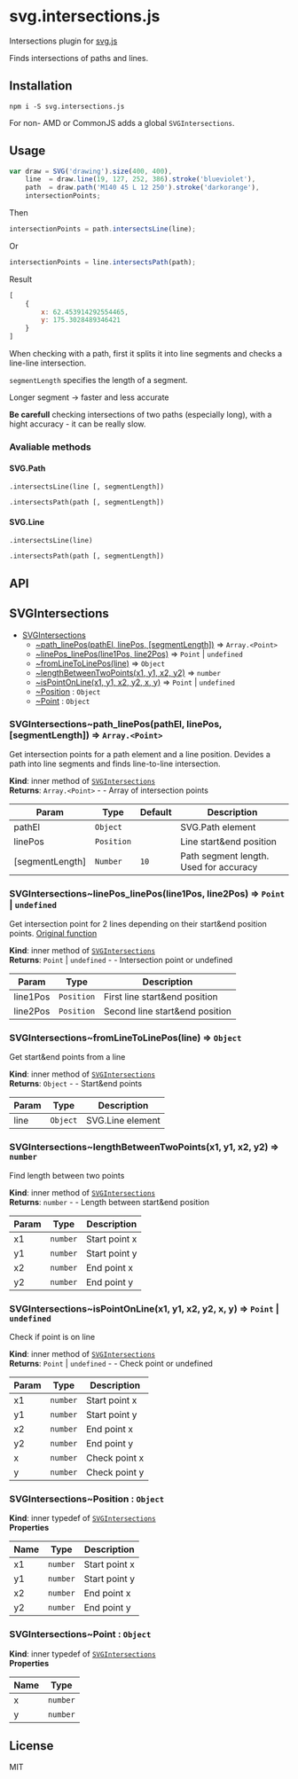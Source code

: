 # svg.intersections.js
Intersections plugin for [svg.js](https://github.com/wout/svg.js)

Finds intersections of paths and lines.

## Installation

`npm i -S svg.intersections.js`

For non- AMD or CommonJS adds a global `SVGIntersections`.

## Usage

```javascript
var draw = SVG('drawing').size(400, 400),
    line  = draw.line(19, 127, 252, 386).stroke('blueviolet'),
    path  = draw.path('M140 45 L 12 250').stroke('darkorange'),
    intersectionPoints;
```
Then

```javascript
intersectionPoints = path.intersectsLine(line);
```
Or

```javascript
intersectionPoints = line.intersectsPath(path);
```

Result

```javascript
[ 
    {
        x: 62.453914292554465,
        y: 175.3028489346421
    }
]
```

When checking with a path, first it splits it into line segments and checks a line-line intersection.

`segmentLength` specifies the length of a segment.

Longer segment -> faster and less accurate

**Be carefull** checking intersections of two paths (especially long), with a hight accuracy - it can be really slow.

### Avaliable methods

#### SVG.Path

`.intersectsLine(line [, segmentLength])`

`.intersectsPath(path [, segmentLength])`

#### SVG.Line

`.intersectsLine(line)`

`.intersectsPath(path [, segmentLength])`

## API<a name="module_SVGIntersections"></a>

## SVGIntersections

* [SVGIntersections](#module_SVGIntersections)
    * [~path_linePos(pathEl, linePos, [segmentLength])](#module_SVGIntersections..path_linePos) ⇒ <code>Array.&lt;Point&gt;</code>
    * [~linePos_linePos(line1Pos, line2Pos)](#module_SVGIntersections..linePos_linePos) ⇒ <code>Point</code> &#124; <code>undefined</code>
    * [~fromLineToLinePos(line)](#module_SVGIntersections..fromLineToLinePos) ⇒ <code>Object</code>
    * [~lengthBetweenTwoPoints(x1, y1, x2, y2)](#module_SVGIntersections..lengthBetweenTwoPoints) ⇒ <code>number</code>
    * [~isPointOnLine(x1, y1, x2, y2, x, y)](#module_SVGIntersections..isPointOnLine) ⇒ <code>Point</code> &#124; <code>undefined</code>
    * [~Position](#module_SVGIntersections..Position) : <code>Object</code>
    * [~Point](#module_SVGIntersections..Point) : <code>Object</code>

<a name="module_SVGIntersections..path_linePos"></a>

### SVGIntersections~path_linePos(pathEl, linePos, [segmentLength]) ⇒ <code>Array.&lt;Point&gt;</code>
Get intersection points for a path element and a line position.
Devides a path into line segments and finds line-to-line intersection.

**Kind**: inner method of <code>[SVGIntersections](#module_SVGIntersections)</code>  
**Returns**: <code>Array.&lt;Point&gt;</code> - - Array of intersection points  

| Param | Type | Default | Description |
| --- | --- | --- | --- |
| pathEl | <code>Object</code> |  | SVG.Path element |
| linePos | <code>Position</code> |  | Line start&end position |
| [segmentLength] | <code>Number</code> | <code>10</code> | Path segment length. Used for accuracy |

<a name="module_SVGIntersections..linePos_linePos"></a>

### SVGIntersections~linePos_linePos(line1Pos, line2Pos) ⇒ <code>Point</code> &#124; <code>undefined</code>
Get intersection point for 2 lines depending on their start&end position points.
[Original function](http://jsfiddle.net/justin_c_rounds/Gd2S2/)

**Kind**: inner method of <code>[SVGIntersections](#module_SVGIntersections)</code>  
**Returns**: <code>Point</code> &#124; <code>undefined</code> - - Intersection point or undefined  

| Param | Type | Description |
| --- | --- | --- |
| line1Pos | <code>Position</code> | First line start&end position |
| line2Pos | <code>Position</code> | Second line start&end position |

<a name="module_SVGIntersections..fromLineToLinePos"></a>

### SVGIntersections~fromLineToLinePos(line) ⇒ <code>Object</code>
Get start&end points from a line

**Kind**: inner method of <code>[SVGIntersections](#module_SVGIntersections)</code>  
**Returns**: <code>Object</code> - - Start&end points  

| Param | Type | Description |
| --- | --- | --- |
| line | <code>Object</code> | SVG.Line element |

<a name="module_SVGIntersections..lengthBetweenTwoPoints"></a>

### SVGIntersections~lengthBetweenTwoPoints(x1, y1, x2, y2) ⇒ <code>number</code>
Find length between two points

**Kind**: inner method of <code>[SVGIntersections](#module_SVGIntersections)</code>  
**Returns**: <code>number</code> - - Length between start&end position  

| Param | Type | Description |
| --- | --- | --- |
| x1 | <code>number</code> | Start point x |
| y1 | <code>number</code> | Start point y |
| x2 | <code>number</code> | End point x |
| y2 | <code>number</code> | End point y |

<a name="module_SVGIntersections..isPointOnLine"></a>

### SVGIntersections~isPointOnLine(x1, y1, x2, y2, x, y) ⇒ <code>Point</code> &#124; <code>undefined</code>
Check if point is on line

**Kind**: inner method of <code>[SVGIntersections](#module_SVGIntersections)</code>  
**Returns**: <code>Point</code> &#124; <code>undefined</code> - - Check point or undefined  

| Param | Type | Description |
| --- | --- | --- |
| x1 | <code>number</code> | Start point x |
| y1 | <code>number</code> | Start point y |
| x2 | <code>number</code> | End point x |
| y2 | <code>number</code> | End point y |
| x | <code>number</code> | Check point x |
| y | <code>number</code> | Check point y |

<a name="module_SVGIntersections..Position"></a>

### SVGIntersections~Position : <code>Object</code>
**Kind**: inner typedef of <code>[SVGIntersections](#module_SVGIntersections)</code>  
**Properties**

| Name | Type | Description |
| --- | --- | --- |
| x1 | <code>number</code> | Start point x |
| y1 | <code>number</code> | Start point y |
| x2 | <code>number</code> | End point x |
| y2 | <code>number</code> | End point y |

<a name="module_SVGIntersections..Point"></a>

### SVGIntersections~Point : <code>Object</code>
**Kind**: inner typedef of <code>[SVGIntersections](#module_SVGIntersections)</code>  
**Properties**

| Name | Type |
| --- | --- |
| x | <code>number</code> | 
| y | <code>number</code> | 

## License

MIT